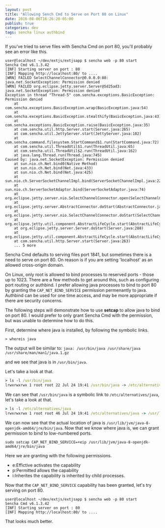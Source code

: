 ```yaml
---
layout: post
title: "Allowing Sench Cmd to Serve on Port 80 on Linux"
date: 2016-08-06T16:26:20-05:00
publish: true
categories: dev
tags: sencha linux authbind
---
```


If you've tried to serve files with Sencha Cmd on port 80, you'll probably see an error like this.

```
user@localhost ~/dev/extjs/extjsapp $ sencha web -p 80 start
Sencha Cmd v6.1.3.42
[INF] Starting server on port : 80
[INF] Mapping http://localhost:80/ to ....
[WRN] FAILED SelectChannelConnector@0.0.0.0:80: java.net.SocketException: Permission denied
[WRN] FAILED org.eclipse.jetty.server.Server@5d25ad3: java.net.SocketException: Permission denied
Exception in thread "Thread-5" com.sencha.exceptions.BasicException: Permission denied
	at com.sencha.exceptions.BasicException.wrap(BasicException.java:54)
	at com.sencha.exceptions.BasicException.stealthify(BasicException.java:43)
	at com.sencha.exceptions.BasicException.raise(BasicException.java:35)
	at com.sencha.util.http.Server.start(Server.java:265)
	at com.sencha.util.JettyServer.start(JettyServer.java:102)
	at com.sencha.command.filesystem.StartCommand$1.run(StartCommand.java:72)
	at com.sencha.util.ThreadUtil$1.run(ThreadUtil.java:65)
	at com.sencha.util.ThreadUtil$2.run(ThreadUtil.java:162)
	at java.lang.Thread.run(Thread.java:745)
Caused by: java.net.SocketException: Permission denied
	at sun.nio.ch.Net.bind0(Native Method)
	at sun.nio.ch.Net.bind(Net.java:433)
	at sun.nio.ch.Net.bind(Net.java:425)
	at sun.nio.ch.ServerSocketChannelImpl.bind(ServerSocketChannelImpl.java:223)
	at sun.nio.ch.ServerSocketAdaptor.bind(ServerSocketAdaptor.java:74)
	at org.eclipse.jetty.server.nio.SelectChannelConnector.open(SelectChannelConnector.java:187)
	at org.eclipse.jetty.server.AbstractConnector.doStart(AbstractConnector.java:316)
	at org.eclipse.jetty.server.nio.SelectChannelConnector.doStart(SelectChannelConnector.java:265)
	at org.eclipse.jetty.util.component.AbstractLifeCycle.start(AbstractLifeCycle.java:64)
	at org.eclipse.jetty.server.Server.doStart(Server.java:288)
	at org.eclipse.jetty.util.component.AbstractLifeCycle.start(AbstractLifeCycle.java:64)
	at com.sencha.util.http.Server.start(Server.java:263)
	... 5 more
```

Sencha Cmd defaults to serving files port 1841, but sometimes there is a need to serve on port 80.
On reason is if you are setting 'localhost' as an allowed cross-origin domain.

On Linux, only root is allowed to bind processes to reserved ports - those up to 1023.  There are a few methods to get
around this, such as configuring port routing or authbind. I prefer allowing java processes to bind to port 80
by granting the `CAP_NET_BIND_SERVICE` permission permenantly to java.  Authbind can be used for
one time access, and may be more appropriate if there are security concerns.

The following steps will demonstrate how to use **setcap** to allow java to bind on port 80. I would prefer
to only grant Sencha Cmd with the permission, but was unable to determine how to do this.

First, determine where java is installed, by following the symbolic links.

`> whereis java`

The output will be similar to:
`java: /usr/bin/java /usr/share/java /usr/share/man/man1/java.1.gz`

and we see that java is in `/usr/bin/java`.

Let's take a look at that.

```bat
> ls -l /usr/bin/java
lrwxrwxrwx 1 root root 22 Jul 24 19:41 /usr/bin/java -> /etc/alternatives/java
```

We can see that `/usr/bin/java` is a symbolic link to `/etc/alternatives/java`, let's take a look at that.

```bat
> ls -l /etc/alternatives/java
lrwxrwxrwx 1 root root 46 Jul 24 19:41 /etc/alternatives/java -> /usr/lib/jvm/java-8-openjdk-amd64/jre/bin/java
```

We can now see that the actual location of java is `/usr/lib/jvm/java-8-openjdk-amd64/jre/bin/java`.
Now that we know where java is, we can grant permission to bind to low-numbered ports.

```
sudo setcap CAP_NET_BIND_SERVICE=+eip /usr/lib/jvm/java-8-openjdk-amd64/jre/bin/java
```

Here we are granting with the following permissions.

- e:Effictive activates the capability
- p:Permitted allows the capability
- i:Inherites the capability is inherited by child processes.

Now that the `CAP_NET_BIND_SERVICE` capability has been granted, let's try serving on port 80.

```
user@localhost ~/dev/extjs/extjsapp $ sencha web -p 80 start
Sencha Cmd v6.1.3.42
[INF] Starting server on port : 80
[INF] Mapping http://localhost:80/ to ....
```

That looks much better.